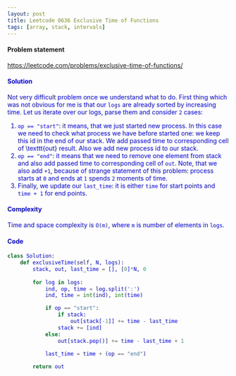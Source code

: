 ```yaml
---
layout: post
title: Leetcode 0636 Exclusive Time of Functions
tags: [array, stack, intervals]
---
```


#### Problem statement

<a href="https://leetcode.com/problems/exclusive-time-of-functions/"> <font color = blue>https://leetcode.com/problems/exclusive-time-of-functions/

#### Solution
Not very difficult problem once we understand what to do. First thing which was not obvious for me is that our `logs` are already sorted by increasing time. Let us iterate over our logs, parse them and consider `2` cases:

1. `op == "start"`: it means, that we just started new process. In this case we need to check what process we have before started one: we keep this id in the end of our stack. We add passed time to corresponding cell of \texttt{out} result. Also we add new process id to our stack.
2. `op == "end"`: it means that we need to remove one element from stack and also add passed time to corresponding cell of `out`. Note, that we also add `+1`, because of strange statement of this problem: process starts at `0` and ends at `1` spends `2` moments of time.
3. Finally, we update our `last_time`: it is either `time` for start points and `time + 1` for end points.

#### Complexity
Time and space complexity is `O(m)`, where `m` is number of elements in `logs`.

#### Code
```python
class Solution:
    def exclusiveTime(self, N, logs):
        stack, out, last_time = [], [0]*N, 0 
    
        for log in logs:
            ind, op, time = log.split(':')
            ind, time = int(ind), int(time)

            if op == "start":
                if stack:
                    out[stack[-1]] += time - last_time 
                stack += [ind]
            else:
                out[stack.pop()] += time - last_time + 1
                
            last_time = time + (op == "end")

        return out
```

